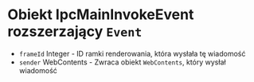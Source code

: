 # Obiekt IpcMainInvokeEvent rozszerzający `Event`

* `frameId` Integer - ID ramki renderowania, która wysłała tę wiadomość
* `sender` WebContents - Zwraca obiekt `WebContents`, który wysłał wiadomość
